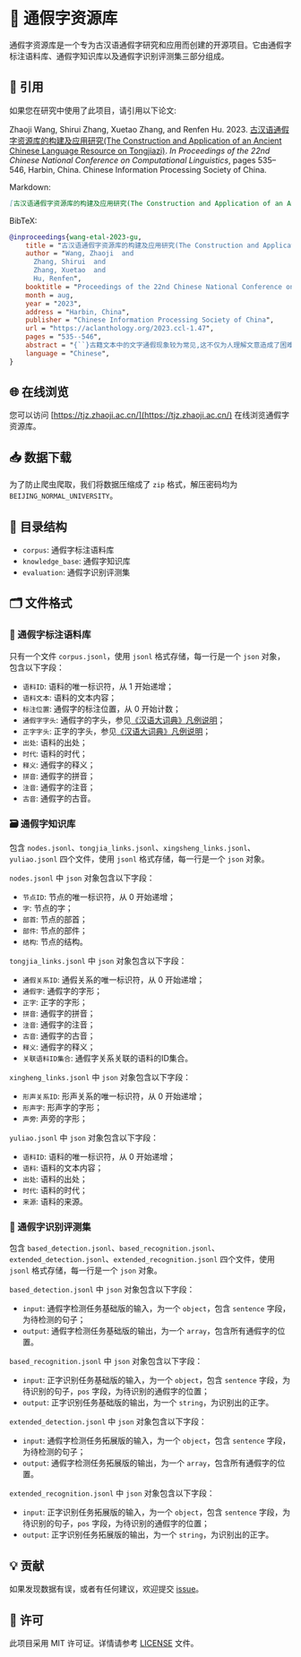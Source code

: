 
# 📜 通假字资源库

通假字资源库是一个专为古汉语通假字研究和应用而创建的开源项目。它由通假字标注语料库、通假字知识库以及通假字识别评测集三部分组成。

## 📝 引用

如果您在研究中使用了此项目，请引用以下论文:

Zhaoji Wang, Shirui Zhang, Xuetao Zhang, and Renfen Hu. 2023. [古汉语通假字资源库的构建及应用研究(The Construction and Application of an Ancient Chinese Language Resource on Tongjiazi)](https://aclanthology.org/2023.ccl-1.47/). *In Proceedings of the 22nd Chinese National Conference on Computational Linguistics*, pages 535–546, Harbin, China. Chinese Information Processing Society of China.

Markdown:

```markdown
[古汉语通假字资源库的构建及应用研究(The Construction and Application of an Ancient Chinese Language Resource on Tongjiazi)](https://aclanthology.org/2023.ccl-1.47) (Wang et al., CCL 2023)
```

BibTeX:

```bibtex
@inproceedings{wang-etal-2023-gu,
    title = "古汉语通假字资源库的构建及应用研究(The Construction and Application of an {A}ncient {C}hinese Language Resource on Tongjiazi)",
    author = "Wang, Zhaoji  and
      Zhang, Shirui  and
      Zhang, Xuetao  and
      Hu, Renfen",
    booktitle = "Proceedings of the 22nd Chinese National Conference on Computational Linguistics",
    month = aug,
    year = "2023",
    address = "Harbin, China",
    publisher = "Chinese Information Processing Society of China",
    url = "https://aclanthology.org/2023.ccl-1.47",
    pages = "535--546",
    abstract = "{``}古籍文本中的文字通假现象较为常见,这不仅为人理解文意造成了困难,也是古汉语信息处理面临的一项重要挑战。为了服务于通假字的人工判别和机器处理,本文构建并开源了一个多维度的通假字资源库,包括语料库、知识库和评测数据集三个子库。其中,语料库收录11000余条包含通假现象详细标注的语料;知识库以汉字为节点,通假和形声关系为边,从字音、字形、字义多个角度对通假字与正字的属性进行加工,共包含4185个字节点和8350对关联信息;评测数据集面向古汉语信息处理需求,支持通假字检测和正字识别两个子任务的评测,收录评测数据19678条。在此基础上,本文搭建了通假字自动识别的系列基线模型,并结合试验结果分析了影响通假字自动识别的因素与改进方法。进一步地,本文探讨了该资源库在古籍整理、人文研究和文言文教学中的应用。{''}",
    language = "Chinese",
}
```

## 🌐 在线浏览

您可以访问 [https://tjz.zhaoji.ac.cn/](https://tjz.zhaoji.ac.cn/) 在线浏览通假字资源库。

## 📥 数据下载

为了防止爬虫爬取，我们将数据压缩成了 `zip` 格式，解压密码均为 `BEIJING_NORMAL_UNIVERSITY`。

## 📂 目录结构

- `corpus`: 通假字标注语料库
- `knowledge_base`: 通假字知识库
- `evaluation`: 通假字识别评测集

## 🗂 文件格式

### 📖 通假字标注语料库

只有一个文件 `corpus.jsonl`，使用 `jsonl` 格式存储，每一行是一个 `json` 对象，包含以下字段：

- `语料ID`: 语料的唯一标识符，从 1 开始递增；
- `语料文本`: 语料的文本内容；
- `标注位置`: 通假字的标注位置，从 0 开始计数；
- `通假字字头`: 通假字的字头，参见[《汉语大词典》凡例说明](https://hd.cnki.net/kxhd/Introduce/HDFanLi)；
- `正字字头`: 正字的字头，参见[《汉语大词典》凡例说明](https://hd.cnki.net/kxhd/Introduce/HDFanLi)；
- `出处`: 语料的出处；
- `时代`: 语料的时代；
- `释义`: 通假字的释义；
- `拼音`: 通假字的拼音；
- `注音`: 通假字的注音；
- `古音`: 通假字的古音。

### 🗃️ 通假字知识库

包含 `nodes.jsonl`、`tongjia_links.jsonl`、`xingsheng_links.jsonl`、`yuliao.jsonl` 四个文件，使用 `jsonl` 格式存储，每一行是一个 `json` 对象。

`nodes.jsonl` 中 `json` 对象包含以下字段：

- `节点ID`: 节点的唯一标识符，从 0 开始递增；
- `字`: 节点的字；
- `部首`: 节点的部首；
- `部件`: 节点的部件；
- `结构`: 节点的结构。

`tongjia_links.jsonl` 中 `json` 对象包含以下字段：

- `通假关系ID`: 通假关系的唯一标识符，从 0 开始递增；
- `通假字`: 通假字的字形；
- `正字`: 正字的字形；
- `拼音`: 通假字的拼音；
- `注音`: 通假字的注音；
- `古音`: 通假字的古音；
- `释义`: 通假字的释义；
- `关联语料ID集合`: 通假字关系关联的语料的ID集合。

`xingheng_links.jsonl` 中 `json` 对象包含以下字段：

- `形声关系ID`: 形声关系的唯一标识符，从 0 开始递增；
- `形声字`: 形声字的字形；
- `声旁`: 声旁的字形；

`yuliao.jsonl` 中 `json` 对象包含以下字段：

- `语料ID`: 语料的唯一标识符，从 0 开始递增；
- `语料`: 语料的文本内容；
- `出处`: 语料的出处；
- `时代`: 语料的时代；
- `来源`: 语料的来源。

### 🎯 通假字识别评测集

包含 `based_detection.jsonl`、`based_recognition.jsonl`、`extended_detection.jsonl`、`extended_recognition.jsonl` 四个文件，使用 `jsonl` 格式存储，每一行是一个 `json` 对象。

`based_detection.jsonl` 中 `json` 对象包含以下字段：

- `input`: 通假字检测任务基础版的输入，为一个 `object`，包含 `sentence` 字段，为待检测的句子；
- `output`: 通假字检测任务基础版的输出，为一个 `array`，包含所有通假字的位置。

`based_recognition.jsonl` 中 `json` 对象包含以下字段：

- `input`: 正字识别任务基础版的输入，为一个 `object`，包含 `sentence` 字段，为待识别的句子，`pos` 字段，为待识别的通假字的位置；
- `output`: 正字识别任务基础版的输出，为一个 `string`，为识别出的正字。

`extended_detection.jsonl` 中 `json` 对象包含以下字段：

- `input`: 通假字检测任务拓展版的输入，为一个 `object`，包含 `sentence` 字段，为待检测的句子；
- `output`: 通假字检测任务拓展版的输出，为一个 `array`，包含所有通假字的位置。

`extended_recognition.jsonl` 中 `json` 对象包含以下字段：

- `input`: 正字识别任务拓展版的输入，为一个 `object`，包含 `sentence` 字段，为待识别的句子，`pos` 字段，为待识别的通假字的位置；
- `output`: 正字识别任务拓展版的输出，为一个 `string`，为识别出的正字。

## 💡 贡献

如果发现数据有误，或者有任何建议，欢迎提交 [issue](https://github.com/frederick-wang/tongjiazi-resources/issues)。

## 📄 许可

此项目采用 MIT 许可证。详情请参考 [LICENSE](./LICENSE) 文件。
